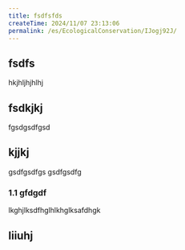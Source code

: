 ```yaml
---
title: fsdfsfds
createTime: 2024/11/07 23:13:06
permalink: /es/EcologicalConservation/IJogj92J/
---
```



## fsdfs
hkjhljhjhlhj
## fsdkjkj

fgsdgsdfgsd

## kjjkj

gsdfgsdfgs
gsdfgsdfg

### 1.1 gfdgdf


lkghjlksdfhglhlkhglksafdhgk

## liiuhj

